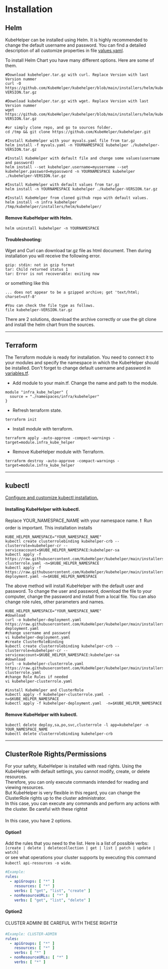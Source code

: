 # Installation

## Helm

KubeHelper can be installed using Helm. It is highly recommended to change the default username and password.
You can find a detailed description of all customize properties in file [values.yaml](https://github.com/KubeHelper/kubehelper/blob/main/installers/helm/kubehelper/values.yaml).

To install Helm Chart you have many different options. Here are some of them.
```shell
#Download kubehelper.tar.gz with curl. Replace Version with last Version nummer
curl -O https://github.com/KubeHelper/kubehelper/blob/main/installers/helm/kubehelper-VERSION.tar.gz

#Download kubehelper.tar.gz with wget. Replace Version with last Version nummer
wget https://github.com/KubeHelper/kubehelper/blob/main/installers/helm/kubehelper-VERSION.tar.gz

#or simply clone repo, and go to sources folder.
cd /tmp && git clone https://github.com/KubeHelper/kubehelper.git
```

```shell
#Install KubeHelper with your myvals.yaml file from tar.gz
helm install -f myvals.yaml -n YOURNAMESPACE kubehelper ./kubehelper-VERSION.tar.gz

#Install KubeHelper with default file and change some values(username and password)
helm install --set kubehelper.username=myusername --set kubehelper.password=mypassword -n YOURNAMESPACE kubehelper ./kubehelper-VERSION.tar.gz

#Install KubeHelper with default values from tar.gz
helm install -n YOURNAMESPACE kubehelper ./kubehelper-VERSION.tar.gz

#Install KubeHelper from cloned github repo with default values.
helm install -n infra kubehelper /tmp/kubehelper/installers/helm/kubehelper/
```

#### Remove KubeHelper with Helm.

```shell
helm uninstall kubehelper -n YOURNAMESPACE
``` 

#### Troubleshooting:
Wget and Curl can download tar.gz file as html document. Then during installation you will receive the following error.
```shell
gzip: stdin: not in gzip format
tar: Child returned status 1
tar: Error is not recoverable: exiting now
```
or something like this
```shell
... does not appear to be a gzipped archive; got 'text/html; charset=utf-8'
```
```shell
#You can check the file type as follows.
file kubehelper-VERSION.tar.gz
```
There are 2 solutions, download the archive correctly or use the git clone and install the helm chart from the sources.


---

## Terraform

The Terraform module is ready for installation. You need to connect it to your modules and specify the namespace in which the KubeHelper should be installed. Don't forget to change default username
and password in [variables.tf](https://github.com/KubeHelper/kubehelper/blob/main/installers/terraform/variables.tf).

* Add module to your main.tf. Change the name and path to the module.

```shell
module "infra_kube_helper" {
  source = "./namespaces/infra/kubehelper"
}
```

* Refresh terraform state.

```shell
terraform init
```

* Install module with terraform.

```shell
terraform apply -auto-approve -compact-warnings -target=module.infra_kube_helper
```

* Remove KubeHelper module with Terraform.

```shell
terraform destroy -auto-approve -compact-warnings -target=module.infra_kube_helper
``` 

---

## kubectl

[Configure and customize kubectl installation.](https://github.com/KubeHelper/kubehelper/wiki/Installation)

#### Installing KubeHelper with kubectl.

Replace YOUR_NAMESPACE_NAME with your namespace name. ❗&nbsp; Run order is important. This installation installs

```shell
KUBE_HELPER_NAMESPACE="YOUR_NAMESPACE_NAME"
kubectl create clusterrolebinding kubehelper-crb --clusterrole=kubehelper-cr --serviceaccount=$KUBE_HELPER_NAMESPACE:kubehelper-sa
kubectl apply -f https://raw.githubusercontent.com/KubeHelper/kubehelper/main/installers/kubectl/kubehelper-clusterrole.yaml -n=$KUBE_HELPER_NAMESPACE
kubectl apply -f https://raw.githubusercontent.com/KubeHelper/kubehelper/main/installers/kubectl/kubehelper-deployment.yaml -n=$KUBE_HELPER_NAMESPACE
```

The above method will install KubeHelper with the default user and password. To change the user and password, download the file to your computer, change the password and install from a local file. You
can also change role rules, other parameters and names.

```shell
KUBE_HELPER_NAMESPACE="YOUR_NAMESPACE_NAME"
#download
curl -o kubehelper-deployment.yaml https://raw.githubusercontent.com/KubeHelper/kubehelper/main/installers/kubectl/kubehelper-deployment.yaml
#change username and password
vi kubehelper-deployment.yaml
#create ClusterRoleBinding
kubectl create clusterrolebinding kubehelper-crb --clusterrole=kubehelper-cr --serviceaccount=$KUBE_HELPER_NAMESPACE:kubehelper-sa
#download
curl -o kubehelper-clusterrole.yaml https://raw.githubusercontent.com/KubeHelper/kubehelper/main/installers/kubectl/kubehelper-clusterrole.yaml
#change Role Rules if needed
vi kubehelper-clusterrole.yaml

#install KubeHelper and ClusterRole
kubectl apply -f kubehelper-clusterrole.yaml  -n=$KUBE_HELPER_NAMESPACE
kubectl apply -f kubehelper-deployment.yaml  -n=$KUBE_HELPER_NAMESPACE
```

#### Remove KubeHelper with kubectl.

```shell
kubectl delete deploy,sa,po,svc,clusterrole -l app=kubehelper -n YOUR_NAMESPACE_NAME
kubectl delete clusterrolebinding kubehelper-crb
```

---  

## ClusterRole Rights/Permissions

For your safety, KubeHelper is installed with read rights. Using the KubeHelper with default settings, you cannot modify, create, or delete resources.  
Therefore, you can only execute commands intended for reading and viewing resources.  
But KubeHelper is very flexible in this regard, you can change the ClusterRole rights up to the cluster administrator.  
In this case, you can execute any commands and perform any actions with the cluster. Be careful with these rights❗

In this case, you have 2 options.

#### Option1

Add the rules that you need to the list. Here is a list of possible verbs: `[create | delete | deletecollection | get | list | patch | update | watch]`  
or see what operations your cluster supports by executing this command `kubectl api-resources -o wide`.

```yaml
#Example:
rules:
  - apiGroups: [ "*" ]
    resources: [ "*" ]
    verbs: [ "get", "list", "create" ]
  - nonResourceURLs: [ "*" ]
    verbs: [ "get", "list", "delete" ]
```

#### Option2

CLUSTER ADMIN! BE CAREFUL WITH THESE RIGHTS❗

```yaml
#Example: CLUSTER-ADMIN
rules:
  - apiGroups: [ "*" ]
    resources: [ "*" ]
    verbs: [ "*" ]
  - nonResourceURLs: [ "*" ]
    verbs: [ "*" ]
```